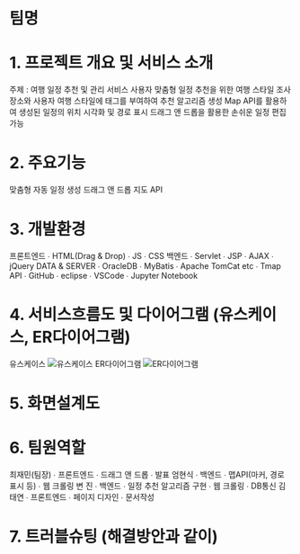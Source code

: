 # 팀명
# 1. 프로젝트 개요 및 서비스 소개
주제 : 여행 일정 추천 및 관리 서비스
사용자 맞춤형 일정 추천을 위한 여행 스타일 조사
장소와 사용자 여행 스타일에 태그를 부여하여 추천 알고리즘 생성
Map API를 활용하여 생성된 일정의 위치 시각화 및 경로 표시
드래그 앤 드롭을 활용한 손쉬운 일정 편집 가능
# 2. 주요기능
  맞춤형 자동 일정 생성
  드래그 앤 드롭
  지도 API
# 3. 개발환경
프론트엔드
  ∙ HTML(Drag & Drop)
  ∙ JS
  ∙ CSS
백엔드
  ∙ Servlet 
  ∙ JSP
  ∙ AJAX
  ∙ jQuery
DATA & SERVER
  ∙ OracleDB
  ∙ MyBatis
  ∙ Apache TomCat
etc
  ∙ Tmap API
  ∙ GitHub
  ∙ eclipse
  ∙ VSCode
  ∙ Jupyter Notebook

# 4. 서비스흐름도 및 다이어그램 (유스케이스, ER다이어그램)
유스케이스
![유스케이스](https://github.com/2024-SMHRD-KDT-BigData-20/TriPlan/assets/162647935/05333b0f-010f-4861-9f70-251cb16a56d3)
ER다이어그램
![ER다이어그램](https://github.com/2024-SMHRD-KDT-BigData-20/TriPlan/assets/162647935/9e572ab3-376f-4175-b54f-e5637bff7ad8)
# 5. 화면설계도
# 6. 팀원역할
  최재민(팀장)
  ∙ 프론트엔드
  ∙ 드래그 앤 드롭
  ∙ 발표
  엄현식
  ∙ 백엔드
  ∙ 맵API(마커, 경로 표시 등)
  ∙ 웹 크롤링
  변 진
  ∙ 백엔드
  ∙ 일정 추천 알고리즘 구현
  ∙ 웹 크롤링
  ∙ DB통신
  김태연
  ∙ 프론트엔드
  ∙ 페이지 디자인
  ∙ 문서작성
# 7. 트러블슈팅 (해결방안과 같이)
